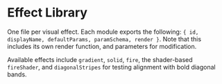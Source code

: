 # Effect Library

One file per visual effect. Each module exports the following:
`{ id, displayName, defaultParams, paramSchema, render }`.
Note that this includes its own render function, and parameters for modification.

Available effects include `gradient`, `solid`, `fire`, the shader-based `fireShader`, and `diagonalStripes` for testing alignment with bold diagonal bands.